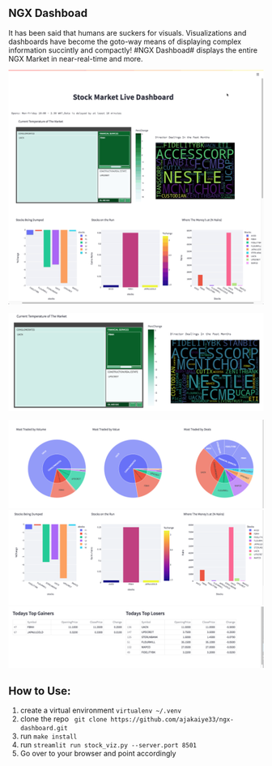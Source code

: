 ## NGX Dashboad

It has been said that humans are suckers for visuals.  Visualizations and dashboards 
have  become the goto-way means of displaying complex information succintly and compactly!
#NGX Dashboad# displays the entire NGX Market in near-real-time and more.

![](./image/ngx_dashboard.gif)

![](./image/temp.png)

![](./image/burst.png)
![](./image/bar.png)
![](./image/gainlose.png)


## How to Use:

1. create a virtual environment `virtualenv ~/.venv`
2. clone the repo ` git clone https://github.com/ajakaiye33/ngx-dashboard.git`
3. run `make install`
4. run `streamlit run stock_viz.py --server.port 8501`
5. Go over to your browser and point accordingly